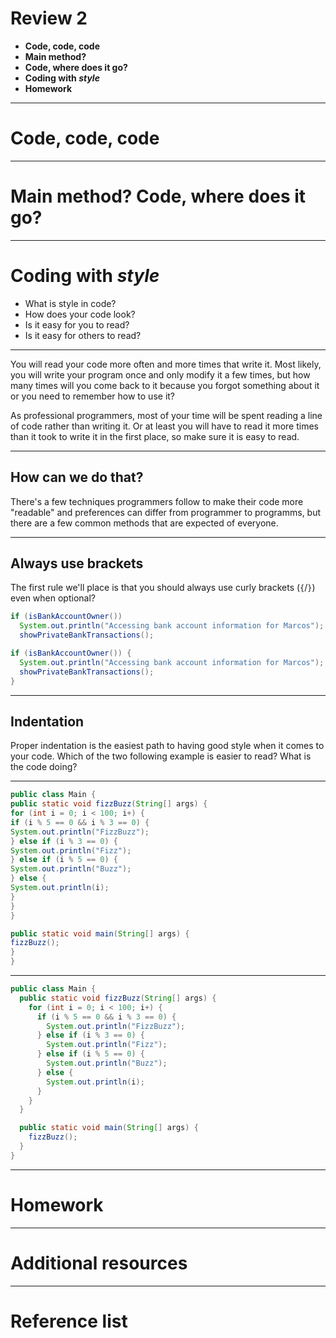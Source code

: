 <!--
$theme: default
page_number: true
footer: Java Class - Review 2
-->

# Review 2

- **Code, code, code**
- **Main method?**
- **Code, where does it go?**
- **Coding with _style_**
- **Homework**

-----------------------------------------------------------------------------

# Code, code, code

-----------------------------------------------------------------------------

# Main method? Code, where does it go?

-----------------------------------------------------------------------------

# Coding with _style_

- What is style in code?
- How does your code look?
- Is it easy for you to read?
- Is it easy for others to read?

-----------------------------------------------------------------------------

You will read your code more often and more times that write it. Most likely, you will write your program once and only modify it a few times, but how many times will you come back to it because you forgot something about it or you need to remember how to use it?

As professional programmers, most of your time will be spent reading a line of code rather than writing it. Or at least you will have to read it more times than it took to write it in the first place, so make sure it is easy to read.

-----------------------------------------------------------------------------

## How can we do that?

There's a few techniques programmers follow to make their code more "readable" and preferences can differ from programmer to programms, but there are a few common methods that are expected of everyone.

-----------------------------------------------------------------------------

## Always use brackets

The first rule we'll place is that you should always use curly brackets (`{`/`}`) even when optional?

```java
if (isBankAccountOwner())
  System.out.println("Accessing bank account information for Marcos");
  showPrivateBankTransactions();
```

```java
if (isBankAccountOwner()) {
  System.out.println("Accessing bank account information for Marcos");
  showPrivateBankTransactions();
}
```

-----------------------------------------------------------------------------

## Indentation

Proper indentation is the easiest path to having good style when it comes to your code. Which of the two following example is easier to read? What is the code doing?

-----------------------------------------------------------------------------

```java
public class Main {
public static void fizzBuzz(String[] args) {
for (int i = 0; i < 100; i+) {
if (i % 5 == 0 && i % 3 == 0) {
System.out.println("FizzBuzz");
} else if (i % 3 == 0) {
System.out.println("Fizz");
} else if (i % 5 == 0) {
System.out.println("Buzz");
} else {
System.out.println(i);
}
}
}

public static void main(String[] args) {
fizzBuzz();
}
}
```

-----------------------------------------------------------------------------

```java
public class Main {
  public static void fizzBuzz(String[] args) {
    for (int i = 0; i < 100; i+) {
      if (i % 5 == 0 && i % 3 == 0) {
        System.out.println("FizzBuzz");
      } else if (i % 3 == 0) {
        System.out.println("Fizz");
      } else if (i % 5 == 0) {
        System.out.println("Buzz");
      } else {
        System.out.println(i);
      }
    }
  }

  public static void main(String[] args) {
    fizzBuzz();
  }
}
```

-----------------------------------------------------------------------------

# Homework

-----------------------------------------------------------------------------

# Additional resources

-----------------------------------------------------------------------------

# Reference list

